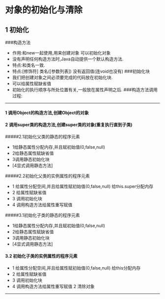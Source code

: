 对象的初始化与清除
=================
1 初始化
--------
###构造方法
* 作用:和new一起使用,用来创建对象 可以初始化对象
* 没有声明任何构造方法时,Java自动提供一个默认构造方法.
* 特点:和类名一致.
* 特点:[修饰符] 类名([参数列表]) 没有返回值(连void也没有)
###初始化块
* 我们把创建对象之间必须要完成的代码放在初始化块.
* 可以给属性赋缺省值
* 初始化的执行顺序与所处位置有关,一般放在属性声明之后.
###构造方法调用过程:
 ----------------
#### 1 调用Object的构造方法,创建Object的对象
#### 2 调用super类的构造方法,创建super类的对象(重复执行直到子类)
#####2.1初始化父类的静态的程序元素
* 1给静态属性分配内存,并且赋初始值(0,false,null)
* 2给静态属性赋缺省值
* 3调用静态初始化块
* [4显式调用静态方法]

#####2.2初始化父类的实例属性的程序元素
* 1 给属性分配空间,并且给属性赋初始值(0,false,null) 给this.super分配内存
* 2 给属性赋缺省值
* 3 调用初始化块
* 4 调用构造方法给属性重写赋值

#####3.1初始化子类的静态的程序元素
* 1给静态属性分配内存,并且赋初始值(0,false,null)
* 2给静态属性赋缺省值
* 3调用静态初始化块
* [4显式调用静态方法]

#### 3.2 初始化子类的实例属性的程序元素
* 1 给属性分配空间,并且给属性赋初始值(0,false,null) 给this分配内存
* 2 给属性赋缺省值
* 3 调用初始化块
* 4 调用构造方法给属性重写赋值
2 清除对象
-----------------------------